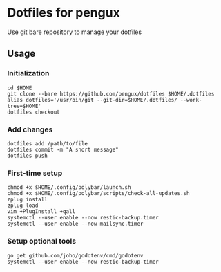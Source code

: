# Dotfiles for pengux
Use git bare repository to manage your dotfiles

## Usage

### Initialization

```
cd $HOME
git clone --bare https://github.com/pengux/dotfiles $HOME/.dotfiles
alias dotfiles='/usr/bin/git --git-dir=$HOME/.dotfiles/ --work-tree=$HOME'
dotfiles checkout
```

### Add changes

```
dotfiles add /path/to/file
dotfiles commit -m "A short message"
dotfiles push
```
### First-time setup
```
chmod +x $HOME/.config/polybar/launch.sh
chmod +x $HOME/.config/polybar/scripts/check-all-updates.sh
zplug install
zplug load
vim +PlugInstall +qall
systemctl --user enable --now restic-backup.timer
systemctl --user enable --now mailsync.timer
```

### Setup optional tools
```
go get github.com/joho/godotenv/cmd/godotenv
systemctl --user enable --now restic-backup-timer
```

